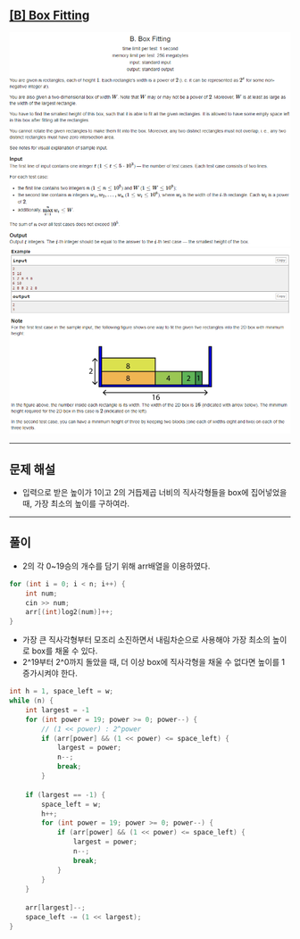 ## [[B] Box Fitting](https://codeforces.com/contest/1498/problem/B)
![](imgs/1.PNG)
![](imgs/2.PNG)
___
## 문제 해설
- 입력으로 받은 높이가 1이고 2의 거듭제곱 너비의 직사각형들을 box에 집어넣었을 때, 가장 최소의 높이를 구하여라.
___
## 풀이
- 2의 각 0~19승의 개수를 담기 위해 arr배열을 이용하였다.
```c++
for (int i = 0; i < n; i++) {
	int num;
	cin >> num;
	arr[(int)log2(num)]++;
}
```
- 가장 큰 직사각형부터 모조리 소진하면서 내림차순으로 사용해야 가장 최소의 높이로 box를 채울 수 있다.
- 2^19부터 2^0까지 돌았을 때, 더 이상 box에 직사각형을 채울 수 없다면 높이를 1 증가시켜야 한다.
```c++
int h = 1, space_left = w;
while (n) {
	int largest = -1
	for (int power = 19; power >= 0; power--) {
        // (1 << power) : 2^power
		if (arr[power] && (1 << power) <= space_left) {
			largest = power;
			n--;
			break;
		}
	
	if (largest == -1) {
		space_left = w;
		h++;
		for (int power = 19; power >= 0; power--) {
			if (arr[power] && (1 << power) <= space_left) {
				largest = power;
				n--;
				break;
			}
		}
	}
	
	arr[largest]--;
	space_left -= (1 << largest);
}
```